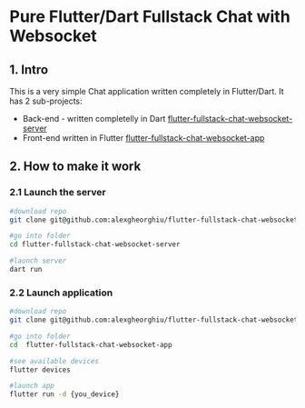 # Pure Flutter/Dart Fullstack Chat with Websocket

## 1. Intro
This is a very simple Chat application written completely in Flutter/Dart. It has 2 sub-projects:
* Back-end  - written completelly in Dart [flutter-fullstack-chat-websocket-server](https://github.com/alexgheorghiu/flutter-fullstack-chat-websocket-server)
* Front-end written in Flutter [flutter-fullstack-chat-websocket-app](https://github.com/alexgheorghiu/flutter-fullstack-chat-websocket-app)

## 2. How to make it work

### 2.1 Launch the server

```bash
#download repo
git clone git@github.com:alexgheorghiu/flutter-fullstack-chat-websocket-server.git

#go into folder
cd flutter-fullstack-chat-websocket-server

#launch server
dart run
```

### 2.2 Launch application

```bash
#download repo
git clone git@github.com:alexgheorghiu/flutter-fullstack-chat-websocket-app.git

#go into folder
cd  flutter-fullstack-chat-websocket-app

#see available devices
flutter devices

#launch app
flutter run -d {you_device}
```